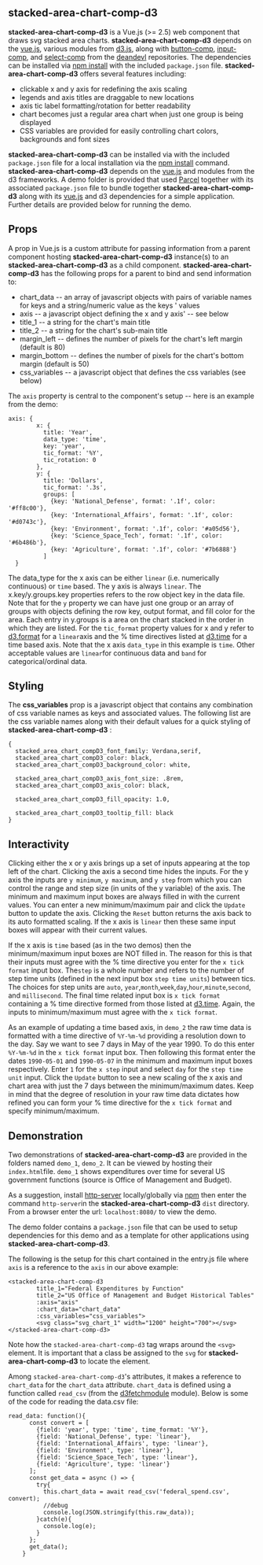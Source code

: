 ## stacked-area-chart-comp-d3

**stacked-area-chart-comp-d3** is a Vue.js (>= 2.5) web component that draws svg stacked area charts.  **stacked-area-chart-comp-d3** depends on the [vue.js](https://vuejs.org/ "Vue.js"), various modules from  [d3.js]( https://d3js.org/ ), along with [button-comp](https://github.com/deandevl/ButtonComp),  [input-comp](https://github.com/deandevl/InputComp), and [select-comp](https://github.com/deandevl/SelectComp.git#develop) from the [deandevl](https://github.com/deandevl) repositories.  The dependencies can be installed via [npm install](https://docs.npmjs.com/cli/install.html "npm install") with the included `package.json` file. **stacked-area-chart-comp-d3** offers several features including:

- clickable x and y axis for redefining the axis scaling 
- legends and axis titles are draggable to new locations
- axis tic label formatting/rotation for better readability
- chart becomes just a regular area chart when just one group is being displayed
- CSS variables are provided for easily controlling chart colors, backgrounds and font sizes

 **stacked-area-chart-comp-d3** can be installed via with the included `package.json` file for a local installation via the [npm install](https://docs.npmjs.com/cli/install.html "npm install") command.  **stacked-area-chart-comp-d3** depends on the [vue.js](https://vuejs.org/ "Vue.js") and modules from the d3 frameworks.  A demo folder is provided that used [Parcel](https://parceljs.org/) together with its associated `package.json` file to bundle together  **stacked-area-chart-comp-d3** along with its [vue.js](https://vuejs.org/ "Vue.js") and d3 dependencies for a simple application.  Further details are provided below for running the demo.

## Props

A prop in Vue.js is a custom attribute for passing information from a parent component hosting **stacked-area-chart-comp-d3** instance(s) to an **stacked-area-chart-comp-d3** as a child component.  **stacked-area-chart-comp-d3** has the following props for a parent to bind and send information to:

- chart_data -- an array of javascript objects with pairs of variable names for keys and a string/numeric value as the keys ' values
- axis -- a javascript object defining the x and y axis' -- see below
- title_1 -- a string for the chart's main title
- title_2 -- a string for the chart's sub-main title
- margin_left -- defines the number of pixels for the chart's left margin (default is 80)
- margin_bottom -- defines the number of pixels for the chart's bottom margin (default is 50)
- css_variables -- a javascript object that defines the css variables (see below)

The `axis` property is central to the component's setup -- here is an example from the demo:

```
axis: {
        x: {
          title: 'Year',
          data_type: 'time',
          key: 'year',
          tic_format: '%Y',
          tic_rotation: 0
        },
        y: {
          title: 'Dollars',
          tic_format: '.3s',
          groups: [
            {key: 'National_Defense', format: '.1f', color: '#ff8c00'},
            {key: 'International_Affairs', format: '.1f', color: '#d0743c'},
            {key: 'Environment', format: '.1f', color: '#a05d56'},
            {key: 'Science_Space_Tech', format: '.1f', color: '#6b486b'},
            {key: 'Agriculture', format: '.1f', color: '#7b6888'}
          ]
  }
```

The data_type for the x axis can be either `linear` (i.e. numerically continuous) or `time` based.  The y axis is always `linear`.  The x.key/y.groups.key properties refers to the row object key in the data file.  Note that for the `y` property we can have just one group or an array of groups with objects defining the row key, output format, and fill color for the area.  Each entry in y.groups is a area on the chart stacked in the order in which they are listed. For the `tic_format` property values for x and y refer to [d3.format](https://github.com/d3/d3-format/blob/master/README.md#format) for a `linear`axis and the % time directives listed at [d3.time](https://github.com/d3/d3-time) for a time based axis.  Note that the x axis `data_type` in this example is `time`.  Other acceptable values are `linear`for continuous data and `band` for categorical/ordinal data.

## Styling

The **css_variables** prop is a javascript object that contains any combination of css variable names as keys and associated values.  The following list are the css variable names along with their default values for a quick styling of **stacked-area-chart-comp-d3** :

```
{  
  stacked_area_chart_compD3_font_family: Verdana,serif,
  stacked_area_chart_compD3_color: black,
  stacked_area_chart_compD3_background_color: white,

  stacked_area_chart_compD3_axis_font_size: .8rem,
  stacked_area_chart_compD3_axis_color: black,

  stacked_area_chart_compD3_fill_opacity: 1.0,

  stacked_area_chart_compD3_tooltip_fill: black
}
```



## Interactivity

Clicking either the x or y axis brings up a set of inputs appearing at the top left of the chart.  Clicking the axis a second time hides the inputs.  For the y axis the inputs are `y minimum`, `y maximum`, and `y step` from which you can control the range and step size (in units of the y variable) of the axis.  The minimum and maximum input boxes are always filled in with the current values.  You can enter a new minimum/maximum pair and click the `Update` button to update the axis.  Clicking the `Reset` button returns the axis back to its auto formatted scaling.  If the x axis is `linear` then these same input boxes will appear with their current values.  

If the x axis is `time` based (as in the two demos) then the minimum/maximum input boxes are NOT filled in.  The reason  for this is that their inputs must agree with the % time directive  you enter for the `x tick format` input box. The`step` is a whole number and  refers to the number of step time units (defined in the next input box `step time units`) between tics.  The choices for step units are `auto`, `year`,`month`,`week`,`day`,`hour`,`minute`,`second`, and `millisecond`. The final time related input box is `x tick format` containing a % time directive formed from those listed at [d3.time](https://github.com/d3/d3-time).  Again, the inputs to minimum/maximum must agree with the `x tick format`.

As an example of updating a time based axis,  in `demo_2` the raw time data is formatted with a time directive of `%Y-%m-%d`  providing a resolution down to the day.  Say we want to see 7 days in May of the year 1990.  To do this enter `%Y-%m-%d` in the `x tick format` input box.  Then following this format enter the dates `1990-05-01` and `1990-05-07` in the minimum and maximum input boxes respectively.  Enter `1` for the `x step` input and select `day` for the `step time unit` input.  Click the `Update` button to see a new scaling of the x axis and chart area with just the 7 days between the minimum/maximum dates.  Keep in mind that the degree of resolution in your raw time data dictates how refined you can form your % time directive for the `x tick format` and specify minimum/maximum.

## Demonstration

Two demonstrations of **stacked-area-chart-comp-d3**  are provided in the folders named `demo_1`, `demo_2`.  It can be viewed by hosting their `index.html`file. `demo_1` shows expenditures over time for several US government functions (source is Office of Management and Budget).  

As a suggestion, install [http-server](https://www.npmjs.com/package/http-server "http-server") locally/globally via [npm](https://www.npmjs.com/ "npm") then enter the command `http-server`in the **stacked-area-chart-comp-d3** `dist` directory.  From a browser enter the url: `localhost:8080/` to view the demo.

The demo folder contains a `package.json` file that can be used to setup dependencies for this demo and as a template for other applications using **stacked-area-chart-comp-d3**.

The following is the setup for this chart contained in the entry.js file where `axis` is a reference to the `axis` in our above example:

```
<stacked-area-chart-comp-d3
        title_1="Federal Expenditures by Function"
        title_2="US Office of Management and Budget Historical Tables"
        :axis="axis"
        :chart_data="chart_data"
        :css_variables="css_variables">
        <svg class="svg_chart_1" width="1200" height="700"></svg>
</stacked-area-chart-comp-d3>
```

Note how the `stacked-area-chart-comp-d3` tag wraps around the `<svg>` element.   It is important that a class be assigned to the `svg` for **stacked-area-chart-comp-d3** to locate the element.

Among `stacked-area-chart-comp-d3`'s attributes, it makes a reference to `chart_data` for the `chart_data` attribute.  `chart_data` is defined using a function called `read_csv` (from the [d3fetchmodule](https://github.com/deandevl/d3FetchModule.git)  module).  Below is some of the code for reading the data.csv file:

```
read_data: function(){
      const convert = [
        {field: 'year', type: 'time', time_format: '%Y'},
        {field: 'National_Defense', type: 'linear'},
        {field: 'International_Affairs', type: 'linear'},
        {field: 'Environment', type: 'linear'},
        {field: 'Science_Space_Tech', type: 'linear'},
        {field: 'Agriculture', type: 'linear'}
      ];
      const get_data = async () => {
        try{
          this.chart_data = await read_csv('federal_spend.csv', convert);
          //debug
          console.log(JSON.stringify(this.raw_data));
        }catch(e){
          console.log(e);
        }
      };
      get_data();
    }
```

